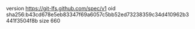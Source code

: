 version https://git-lfs.github.com/spec/v1
oid sha256:b43cd678e5eb83347f69a6057c5bb52ed73238359c34d410962b3441f3504f8b
size 660
